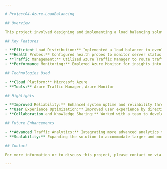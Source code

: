 ```yaml
---

# Project04-Azure-LoadBalancing

## Overview

This project involved designing and implementing a load balancing solution using Microsoft Azure, aimed at distributing network traffic efficiently across multiple web servers. The initiative, conducted in collaboration with Seneca College, focused on ensuring optimal performance, availability, and reliability of web applications.

## Key Features

- **Efficient Load Distribution:** Implemented a load balancer to evenly distribute network traffic, ensuring consistent website performance.
- **Health Probes:** Configured health probes to monitor server status and automatically remove unhealthy servers from the pool, enhancing system reliability.
- **Traffic Management:** Utilized Azure Traffic Manager to route traffic based on geographic location and server health, optimizing user experience.
- **Performance Monitoring:** Employed Azure Monitor for insights into traffic patterns and load balancer performance, enabling proactive management.

## Technologies Used

- **Cloud Platform:** Microsoft Azure
- **Tools:** Azure Traffic Manager, Azure Monitor

## Highlights

- **Improved Reliability:** Enhanced system uptime and reliability through automated health checks and intelligent traffic routing.
- **User Experience Optimization:** Improved user experience by directing traffic to the nearest and most responsive servers.
- **Collaboration and Knowledge Sharing:** Worked with a team to develop best practices and documentation, fostering skill development.

## Future Enhancements

- **Advanced Traffic Analytics:** Integrating more advanced analytics to further optimize traffic distribution and server performance.
- **Scalability:** Expanding the solution to accommodate larger and more complex infrastructures.

## Contact

For more information or to discuss this project, please contact me via [email](mailto:avipatel770@gmail.com) or connect with me on [LinkedIn](http://www.linkedin.com/in/patel-avi).

---
```

